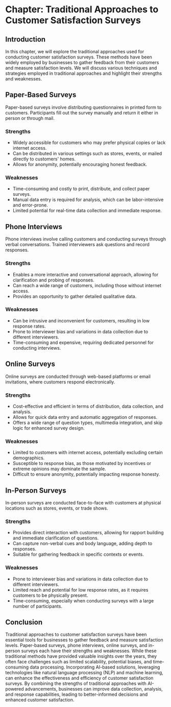 Chapter: Traditional Approaches to Customer Satisfaction Surveys
================================================================

Introduction
------------

In this chapter, we will explore the traditional approaches used for conducting customer satisfaction surveys. These methods have been widely employed by businesses to gather feedback from their customers and measure satisfaction levels. We will discuss various techniques and strategies employed in traditional approaches and highlight their strengths and weaknesses.

Paper-Based Surveys
-------------------

Paper-based surveys involve distributing questionnaires in printed form to customers. Participants fill out the survey manually and return it either in person or through mail.

### Strengths

* Widely accessible for customers who may prefer physical copies or lack internet access.
* Can be distributed in various settings such as stores, events, or mailed directly to customers' homes.
* Allows for anonymity, potentially encouraging honest feedback.

### Weaknesses

* Time-consuming and costly to print, distribute, and collect paper surveys.
* Manual data entry is required for analysis, which can be labor-intensive and error-prone.
* Limited potential for real-time data collection and immediate response.

Phone Interviews
----------------

Phone interviews involve calling customers and conducting surveys through verbal conversations. Trained interviewers ask questions and record responses.

### Strengths

* Enables a more interactive and conversational approach, allowing for clarification and probing of responses.
* Can reach a wide range of customers, including those without internet access.
* Provides an opportunity to gather detailed qualitative data.

### Weaknesses

* Can be intrusive and inconvenient for customers, resulting in low response rates.
* Prone to interviewer bias and variations in data collection due to different interviewers.
* Time-consuming and expensive, requiring dedicated personnel for conducting interviews.

Online Surveys
--------------

Online surveys are conducted through web-based platforms or email invitations, where customers respond electronically.

### Strengths

* Cost-effective and efficient in terms of distribution, data collection, and analysis.
* Allows for quick data entry and automatic aggregation of responses.
* Offers a wide range of question types, multimedia integration, and skip logic for enhanced survey design.

### Weaknesses

* Limited to customers with internet access, potentially excluding certain demographics.
* Susceptible to response bias, as those motivated by incentives or extreme opinions may dominate the sample.
* Difficult to ensure anonymity, potentially impacting response honesty.

In-Person Surveys
-----------------

In-person surveys are conducted face-to-face with customers at physical locations such as stores, events, or trade shows.

### Strengths

* Provides direct interaction with customers, allowing for rapport building and immediate clarification of questions.
* Can capture non-verbal cues and body language, adding depth to responses.
* Suitable for gathering feedback in specific contexts or events.

### Weaknesses

* Prone to interviewer bias and variations in data collection due to different interviewers.
* Limited reach and potential for low response rates, as it requires customers to be physically present.
* Time-consuming, especially when conducting surveys with a large number of participants.

Conclusion
----------

Traditional approaches to customer satisfaction surveys have been essential tools for businesses to gather feedback and measure satisfaction levels. Paper-based surveys, phone interviews, online surveys, and in-person surveys each have their strengths and weaknesses. While these traditional methods have provided valuable insights over the years, they often face challenges such as limited scalability, potential biases, and time-consuming data processing. Incorporating AI-based solutions, leveraging technologies like natural language processing (NLP) and machine learning, can enhance the effectiveness and efficiency of customer satisfaction surveys. By combining the strengths of traditional approaches with AI-powered advancements, businesses can improve data collection, analysis, and response capabilities, leading to better-informed decisions and enhanced customer satisfaction.
